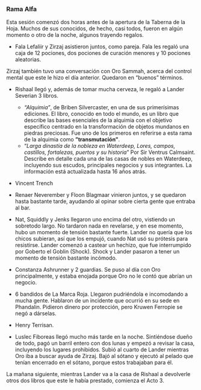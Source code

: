 ### Rama Alfa

Esta sesión comenzó dos horas antes de la apertura de la Taberna de la Hoja.
Muchos de sus conocidos, de hecho, casi todos, fueron en algún momento o otro de la noche, algunos trayendo regalos.

- Fala Lefaliir y Zirzaj asistieron juntos, como pareja. Fala les regaló una caja de 12 pociones, dos pociones de curación menores y 10 pociones aleatorias.

Zirzaj también tuvo una conversación con Oro Sammah, acerca del control mental que este le hizo el día anterior. Quedaron en “buenos” términos.

- Rishaal llegó y, además de tomar mucha cerveza, le regaló a Lander Severian 3 libros.
	- *“Alquimia”*, de Briben Silvercaster, en una de sus primerísimas ediciones. El libro, conocido en todo el mundo, es un libro que describe las bases esenciales de la alquimia con el objetivo específico centrado en la transformación de objetos mundanos en piedras preciosas. Fue uno de los primeros en referirse a esta rama de la alquimia como **”transmutación”**.
	- “*Larga dinastía de la nobleza en Waterdeep, Lores, campos, castillos, fortalezas, puertos y su historia*” Por Sir Ventrus Calmsaint. Describe en detalle cada una de las casas de nobles en Waterdeep, incluyendo sus escudos, principales negocios y sus integrantes. La información está actualizada hasta 16 años atrás.

- Vincent Trench
- Renaer Neverember y Floon Blagmaar vinieron juntos, y se quedaron hasta bastante tarde, ayudando al opinar sobre cierta gente que entraba al bar.
- Nat, Squiddly y Jenks llegaron uno encima del otro, vistiendo un sobretodo largo. No tardaron nada en revelarse, y en ese momento, hubo un momento de tensión bastante fuerte. Lander no quería que los chicos subieran, así que los empujó, cuando Nat usó su prótesis para resistirse. Lander comenzó a castear un hechizo, que fue interrumpido por Goberto el Goblin (Shock). Shock y Lander pasaron a tener un momento de tensión bastante incómodo.
- Constanza Ashrunner y 2 guardias. Se puso al día con Oro principalmente, y estaba enojada porque Oro no le contó que abrían un negocio.
- 6 bandidos de La Marca Roja. Llegaron pudriéndola e incomodando a mucha gente. Hablaron de un incidente que ocurrió en su sede en Phandalin. Pidieron dinero por protección, pero Kruwen Ferropie se negó a dárselas.
- Henry Terrisan.
- Luslec Fiboreas llegó mucho más tarde en la noche. Sintíéndose dueño de todo, pagó un barril entero con dos lunas y empezó a revisar la casa, incluyendo los lugares prohibidos. Subió al cuarto de Lander mientras Oro iba a buscar ayuda de Zirzaj. Bajó al sótano y ejecutó al pelado que tenían encerrado en el sótano, porque estos trabajaban para él.

La mañana siguiente, mientras Lander va a la casa de Rishaal a devolverle otros dos libros que este le había prestado, comienza el Acto 3.
